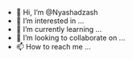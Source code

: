- 👋 Hi, I’m @Nyashadzash
- 👀 I’m interested in ...
- 🌱 I’m currently learning ...
- 💞️ I’m looking to collaborate on ...
- 📫 How to reach me ...

<!---
Nyashadzash/Nyashadzash is a ✨ special ✨ repository because its `README.md` (this file) appears on your GitHub profile.
You can click the Preview link to take a look at your changes.
--->
